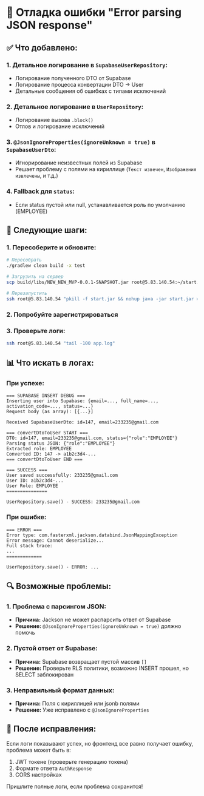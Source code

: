 # 🐛 Отладка ошибки "Error parsing JSON response"

## ✅ Что добавлено:

### 1. Детальное логирование в `SupabaseUserRepository`:
- Логирование полученного DTO от Supabase
- Логирование процесса конвертации DTO → User
- Детальные сообщения об ошибках с типами исключений

### 2. Детальное логирование в `UserRepository`:
- Логирование вызова `.block()`
- Отлов и логирование исключений

### 3. `@JsonIgnoreProperties(ignoreUnknown = true)` в `SupabaseUserDto`:
- Игнорирование неизвестных полей из Supabase
- Решает проблему с полями на кириллице (`Текст извечен`, `Изображения извлечены`, и т.д.)

### 4. Fallback для `status`:
- Если status пустой или null, устанавливается роль по умолчанию (EMPLOYEE)

## 🚀 Следующие шаги:

### 1. Пересоберите и обновите:
```bash
# Пересобрать
./gradlew clean build -x test

# Загрузить на сервер
scp build/libs/NEW_NEW_MVP-0.0.1-SNAPSHOT.jar root@5.83.140.54:~/start.jar

# Перезапустить
ssh root@5.83.140.54 "pkill -f start.jar && nohup java -jar start.jar > app.log 2>&1 &"
```

### 2. Попробуйте зарегистрироваться

### 3. Проверьте логи:
```bash
ssh root@5.83.140.54 "tail -100 app.log"
```

## 📊 Что искать в логах:

### При успехе:
```
=== SUPABASE INSERT DEBUG ===
Inserting user into Supabase: {email=..., full_name=..., activation_code=..., status=...}
Request body (as array): [{...}]

Received SupabaseUserDto: id=147, email=233235@gmail.com

=== convertDtoToUser START ===
DTO: id=147, email=233235@gmail.com, status={"role":"EMPLOYEE"}
Parsing status JSON: {"role":"EMPLOYEE"}
Extracted role: EMPLOYEE
Converted ID: 147 -> a1b2c3d4-...
=== convertDtoToUser END ===

=== SUCCESS ===
User saved successfully: 233235@gmail.com
User ID: a1b2c3d4-...
User Role: EMPLOYEE
===============

UserRepository.save() - SUCCESS: 233235@gmail.com
```

### При ошибке:
```
=== ERROR ===
Error type: com.fasterxml.jackson.databind.JsonMappingException
Error message: Cannot deserialize...
Full stack trace:
...
=============

UserRepository.save() - ERROR: ...
```

## 🔍 Возможные проблемы:

### 1. Проблема с парсингом JSON:
- **Причина:** Jackson не может распарсить ответ от Supabase
- **Решение:** `@JsonIgnoreProperties(ignoreUnknown = true)` должно помочь

### 2. Пустой ответ от Supabase:
- **Причина:** Supabase возвращает пустой массив `[]`
- **Решение:** Проверьте RLS политики, возможно INSERT прошел, но SELECT заблокирован

### 3. Неправильный формат данных:
- **Причина:** Поля с кириллицей или jsonb полями
- **Решение:** Уже исправлено с `@JsonIgnoreProperties`

## 🎯 После исправления:

Если логи показывают успех, но фронтенд все равно получает ошибку, проблема может быть в:
1. JWT токене (проверьте генерацию токена)
2. Формате ответа `AuthResponse`
3. CORS настройках

Пришлите полные логи, если проблема сохранится!

